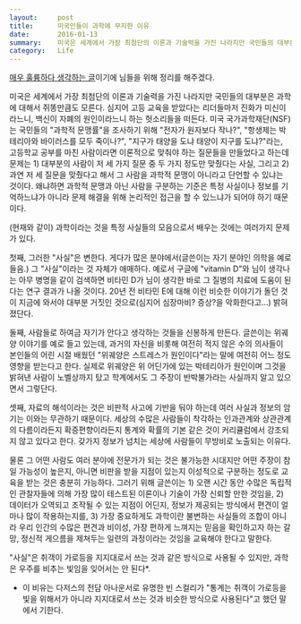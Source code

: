 ```yaml
---
layout:     post
title:      미국인들이 과학에 무지한 이유
date:       2016-01-13
summary:    미국은 세계에서 가장 최첨단의 이론과 기술력을 가진 나라지만 국민들의 대부분은 과학에 대해서 쥐똥만큼도 모른다.
category:	Life
---
```


[매우 훌륭하다 생각하는 글](http://qz.com/588126/theres-a-good-reason-americans-are-horrible-at-science/)이기에 님들을 위해 정리를 해주겠다.

미국은 세계에서 가장 최첨단의 이론과 기술력을 가진 나라지만 국민들의 대부분은 과학에 대해서 쥐똥만큼도 모른다. 심지어 고등 교육을 받았다는 리더들마저 진화가 미신이라느니, 백신이 자폐의 원인이라느니 하는 헛소리들을 떠든다. 미국 국가과학재단(NSF)는 국민들의 "과학적 문맹률"을 조사하기 위해 "전자가 원자보다 작나?", "항생제는 박테리아와 바이러스를 모두 죽이나?", "지구가 태양을 도냐 태양이 지구를 도냐?"라는, 고등학교 공부를 마친 사람이라면 이론적으로 맞춰야 하는 질문들을 만들었다고 하는데 문제는 1) 대부분의 사람이 저 세 가지 질문 중 두 가지 정도만 맞췄다는 사실, 그리고 2) 과연 저 세 질문을 맞췄다고 해서 그 사람을 과학적 문맹이 아니라고 단언할 수 있냐는 것이다. 왜냐하면 과학적 문맹과 아닌 사람을 구분하는 기준은 특정 사실이나 정보를 기억하느냐가 아니라 문제 해결을 위해 논리적인 접근을 할 수 있느냐가 되어야 하기 때문이다.

(현재와 같이) 과학이라는 것을 특정 사실들의 모음으로서 배우는 것에는 여러가지 문제가 있다.

첫째, 그러한 "사실"은 변한다. 게다가 많은 분야에서(글쓴이는 자기 분야인 의학을 예로 들음.) 그 "사실"이라는 것 자체가 애매하다. 예로서 구글에 "vitamin D"와 님이 생각나는 아무 병명을 같이 검색하면 비타민 D가 님이 생각한 바로 그 질병의 치료에 도움이 된다는 연구 결과가 나올 것이다. 20년 전 비타민 E에 대해 이런 비슷한 이야기가 돌던 것이 지금에 와서야 대부분 거짓인 것으로(심지어 심장마비? 증상?을 악화한다고...) 밝혀졌단다.

둘째, 사람들로 하여금 자기가 안다고 생각하는 것들을 신봉하게 만든다. 글쓴이는 위궤양 이야기를 예로 들고 있는데, 과거의 자신을 비롯해 여전히 적지 않은 수의 의사들이 본인들의 어린 시절 배웠던 "위궤양은 스트레스가 원인이다"라는 말에 여전히 어느 정도 영향을 받는다고 한다. 실제로 위궤양은 위 어딘가에 있는 박테리아가 원인이며 그것을 밝혀낸 사람이 노벨상까지 탔고 학계에서도 그 주장이 반박불가라는 사실까지 알고 있으면서 그렇단다.

셋째, 자료의 해석이라는 것은 비판적 사고에 기반을 둬야 하는데 여러 사실과 정보의 암기는 이와는 무관하기 때문이다. 세상의 수많은 사람들이 착각하는 인과관계와 상관관계의 다름이라든지 확증편향이라든지 통계와 확률의 기본 같은 것이 커리큘럼에서 강조되지 않고 있다고 한다. 갖가지 정보가 넘치는 세상에 사람들이 무방비로 노출되는 이유다.

물론 그 어떤 사람도 여러 분야에 전문가가 되는 것은 불가능한 시대지만 어떤 주장이 참일 가능성이 높은지, 아니면 비판을 받을 지점이 있는지 이성적으로 구분하는 정도로 교육을 받는 것은 충분히 가능하다. 그러기 위해 글쓴이는 1) 오랜 시간 동안 수많은 독립적인 관찰자들에 의해 가장 많이 테스트된 이론이나 기술이 가장 신뢰할 만한 것임을, 2) 데이터가 오역되고 조작될 수 있는 지점이 어딘지, 정보가 제공되는 방식에서 편견이 얼마나 많이 작용하는지를, 3) 가장 중요하게도 과학이란 불변하는 사실들의 조합이 아니라 우리 인간의 수많은 편견과 비이성, 가장 편하게 느껴지는 믿음을 확인하고자 하는 갈망, 정신적 게으름을 제쳐두는 일련의 과정이라는 것임을 교육해야 한다고 말한다.

"사실"은 취객이 가로등을 지지대로서 쓰는 것과 같은 방식으로 사용될 수 있지만, 과학은 우주를 비추는 빛임을 잊어서는 안 된다*.

* 이 비유는 다저스의 전담 아나운서로 유명한 빈 스컬리가 "통계는 취객이 가로등을 빛을 위해서가 아니라 지지대로서 쓰는 것과 비슷한 방식으로 사용된다"고 했던 말에서 기한다.
